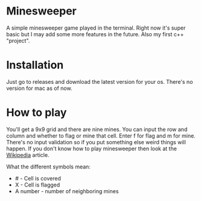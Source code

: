 # Minesweeper
A simple minesweeper game played in the terminal. Right now it's super basic but I may add some more features in the future. Also my first c++ "project".

# Installation
Just go to releases and download the latest version for your os. There's no version for mac as of now.

# How to play
You'll get a 9x9 grid and there are nine mines. You can input the row and column and whether to flag or mine that cell. Enter f for flag and m for mine. There's no input validation so if you put something else weird things will happen. If you don't know how to play minesweeper then look at the [Wikipedia](https://en.wikipedia.org/wiki/Minesweeper_(video_game)) article.

What the different symbols mean:

  * \# - Cell is covered
  * X - Cell is flagged
  * A number - number of neighboring mines
